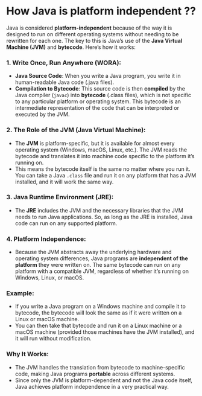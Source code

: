 # How Java is platform independent ??
Java is considered **platform-independent** because of the way it is designed to run on different operating systems without needing to be rewritten for each one. The key to this is Java’s use of the **Java Virtual Machine (JVM)** and **bytecode**. Here’s how it works:

### 1. **Write Once, Run Anywhere (WORA)**:
   - **Java Source Code**: When you write a Java program, you write it in human-readable Java code (.java files).
   - **Compilation to Bytecode**: This source code is then **compiled** by the Java compiler (`javac`) into **bytecode** (.class files), which is not specific to any particular platform or operating system. This bytecode is an intermediate representation of the code that can be interpreted or executed by the JVM.
   
### 2. **The Role of the JVM (Java Virtual Machine)**:
   - The **JVM** is platform-specific, but it is available for almost every operating system (Windows, macOS, Linux, etc.). The JVM reads the bytecode and translates it into machine code specific to the platform it’s running on.
   - This means the bytecode itself is the same no matter where you run it. You can take a Java `.class` file and run it on any platform that has a JVM installed, and it will work the same way.

### 3. **Java Runtime Environment (JRE)**:
   - The **JRE** includes the JVM and the necessary libraries that the JVM needs to run Java applications. So, as long as the JRE is installed, Java code can run on any supported platform.

### 4. **Platform Independence**:
   - Because the JVM abstracts away the underlying hardware and operating system differences, Java programs are **independent of the platform** they were written on. The same bytecode can run on any platform with a compatible JVM, regardless of whether it’s running on Windows, Linux, or macOS.

### Example:
   - If you write a Java program on a Windows machine and compile it to bytecode, the bytecode will look the same as if it were written on a Linux or macOS machine.
   - You can then take that bytecode and run it on a Linux machine or a macOS machine (provided those machines have the JVM installed), and it will run without modification.

### Why It Works:
- The JVM handles the translation from bytecode to machine-specific code, making Java programs **portable** across different systems.
- Since only the JVM is platform-dependent and not the Java code itself, Java achieves platform independence in a very practical way.

